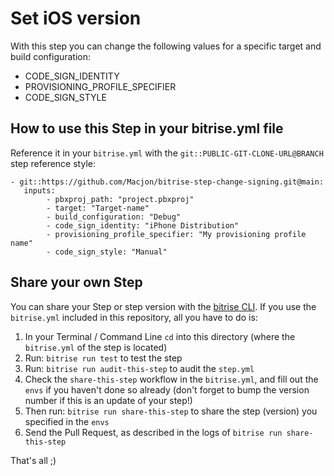 # Set iOS version

With this step you can change the following values for a specific target and build configuration:

- CODE_SIGN_IDENTITY
- PROVISIONING_PROFILE_SPECIFIER
- CODE_SIGN_STYLE

## How to use this Step in your bitrise.yml file

Reference it in your `bitrise.yml` with the `git::PUBLIC-GIT-CLONE-URL@BRANCH` step reference style:

```
- git::https://github.com/Macjon/bitrise-step-change-signing.git@main:
   inputs:
        - pbxproj_path: "project.pbxproj"
        - target: "Target-name"
        - build_configuration: "Debug"
        - code_sign_identity: "iPhone Distribution"
        - provisioning_profile_specifier: "My provisioning profile name"
        - code_sign_style: "Manual"
```

## Share your own Step

You can share your Step or step version with the [bitrise CLI](https://github.com/bitrise-io/bitrise). If you use the `bitrise.yml` included in this repository, all you have to do is:

1. In your Terminal / Command Line `cd` into this directory (where the `bitrise.yml` of the step is located)
1. Run: `bitrise run test` to test the step
1. Run: `bitrise run audit-this-step` to audit the `step.yml`
1. Check the `share-this-step` workflow in the `bitrise.yml`, and fill out the
   `envs` if you haven't done so already (don't forget to bump the version number if this is an update
   of your step!)
1. Then run: `bitrise run share-this-step` to share the step (version) you specified in the `envs`
1. Send the Pull Request, as described in the logs of `bitrise run share-this-step`

That's all ;)
